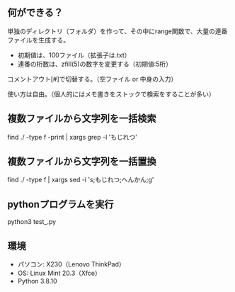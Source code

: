 ## 何ができる？

単独のディレクトリ（フォルダ）を作って、その中にrange関数で、大量の連番ファイルを生成する。

- 初期値は、100ファイル（拡張子は.txt）
- 連番の桁数は、zfill(5)の数字を変更する（初期値:5桁）

コメントアウト[#]で切替する。（空ファイル or 中身の入力）

使い方は自由。（個人的にはメモ書きをストックで検索をすることが多い）


## 複数ファイルから文字列を一括検索

find ./ -type f -print | xargs grep -l 'もじれつ'


## 複数ファイルから文字列を一括置換

find ./ -type f | xargs sed -i 's;もじれつ;へんかん;g'


## pythonプログラムを実行

python3 test_.py


## 環境

- パソコン: X230（Lenovo ThinkPad）
- OS: Linux Mint 20.3（Xfce）
- Python 3.8.10

